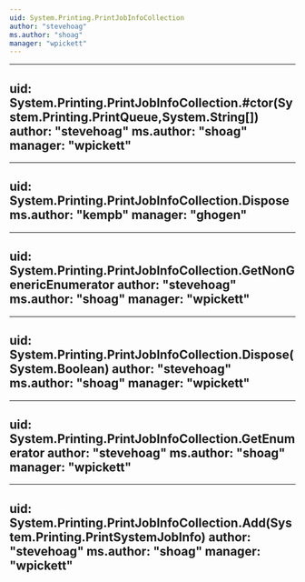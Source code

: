 ```yaml
---
uid: System.Printing.PrintJobInfoCollection
author: "stevehoag"
ms.author: "shoag"
manager: "wpickett"
---
```


---
uid: System.Printing.PrintJobInfoCollection.#ctor(System.Printing.PrintQueue,System.String[])
author: "stevehoag"
ms.author: "shoag"
manager: "wpickett"
---

---
uid: System.Printing.PrintJobInfoCollection.Dispose
ms.author: "kempb"
manager: "ghogen"
---

---
uid: System.Printing.PrintJobInfoCollection.GetNonGenericEnumerator
author: "stevehoag"
ms.author: "shoag"
manager: "wpickett"
---

---
uid: System.Printing.PrintJobInfoCollection.Dispose(System.Boolean)
author: "stevehoag"
ms.author: "shoag"
manager: "wpickett"
---

---
uid: System.Printing.PrintJobInfoCollection.GetEnumerator
author: "stevehoag"
ms.author: "shoag"
manager: "wpickett"
---

---
uid: System.Printing.PrintJobInfoCollection.Add(System.Printing.PrintSystemJobInfo)
author: "stevehoag"
ms.author: "shoag"
manager: "wpickett"
---
